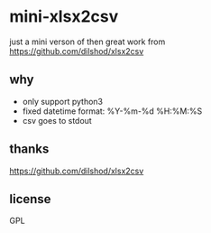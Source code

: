 # mini-xlsx2csv

just a mini verson of then great work from https://github.com/dilshod/xlsx2csv

## why

- only support python3
- fixed datetime format: %Y-%m-%d %H:%M:%S
- csv goes to stdout

## thanks

https://github.com/dilshod/xlsx2csv

## license

GPL

